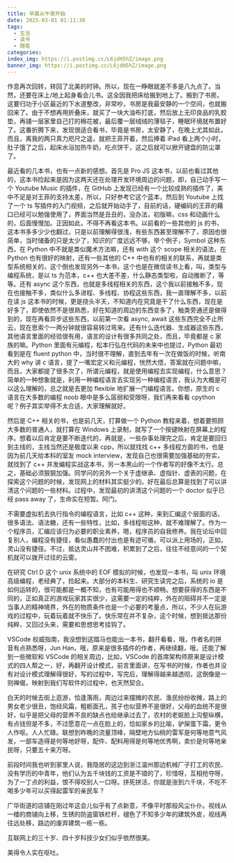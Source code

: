 ```yaml
---
title: 早晨从午夜开始
date: 2025-03-01 01:11:38
tags:
  - 生活
  - 读书
  - 随笔
categories:
index_img: https://i.postimg.cc/L6jdH5hZ/image.png
banner_img: https://i.postimg.cc/L6jdH5hZ/image.png
---
```


作息再次回转，转回了北美的时钟。所以，现在一睁眼就差不多是八九点了。当然，还要在床上/地上起身看会儿书。这全因我把床给搬到地上了。搬到了书房。这要归功于小区最近的下水道整改，非常吵，书房是我最安静的一个空间，也就搬回来了。由于不想再用折叠床，就买了一块大油布打底，然后放上无印良品的乳胶垫，再铺一层家里自己打的棉花被，最后覆一层绒绒的薄毯子，睡眠环境就布置好了。这番折腾下来，发现很适合看书，毕竟是书房，太安静了，在晚上尤其如此，而且，离我的两只真力咫尺之遥，就把王菲开着，然后捧着 iPad 看上两个小时，肚子饿了之后，起床水浴加热牛奶，吃点饼干，这之后就可以掀开键盘的防尘罩了。

最近看的几本书，也有一点新的感想。首先是 Pro JS 这本书，以前也看过其他的，这本书捡起来是因为这两天还在处理开发环境周边的问题，即，自己动手写一个 Youtube Music 的插件，在 GitHub 上发现已经有一个比较成熟的插件了，美中不足是对王菲的支持太差，所以，只好参考它这个蓝本，然后到 Youtube 上找了一个 ts 写插件的入门视频，之后就开始动手了，目前的话，硬编码的王菲的藉口已经可以勉强使用了，界面当然是丑丑的，没办法，初版嘛，css 和动画什么的，后面慢慢加。正因如此，不得不再看这本书。以前看的一些其他的 js 的书，这本书多多少少也翻过，只是以前理解得很浅，有些东西甚至理解不了，原因也很简单，当时储备的只是太少了，知识的广度远远不够，举个例子，Symbol 这种东西，在 Python 中不就是类似魔术方法嘛，还有 with 这个 scope 相关的语法，在 Python 也有很好的映射，还有一些其他的 C++ 中也有的相关的联系，再就是类型系统相关的，这个倒也发现另外一本书，这个也是在微信读书上看，叫，类型与编程系统，是以 ts 为范本，c++ 也大差不差，什么静态类型啦，自动推断了，等等。还有 async 这个东西，也就是多线程相关的东西，这个我以前接触不多，现在也接触不多，类似什么多进程、多线程、协程这些东西，我一直理解不多，以前在读 js 这本书的时候，更是挠头半天，不知道内在究竟是干了什么东西，现在是好多了，即使依然不是很熟悉，好在知道的周边的东西变多了，触类旁通还是做得到的，现在再看异步这些东西，以前第一次看 async, await 这些东西完全不止所云，现在思索个一两分钟就很容易转过弯来。还有什么迭代器、生成器这些东西，其他语言里面的经验很有用，语言的设计有很多共同之处，而且，毕竟都是 c 家族的嘛。Python 里面有元编程，松本行弘在代码的未来中也提过，Python 最初看到是在 fluent python 中，当时很不理解，直到去年有一次在做饭的时候，听南大的 why 讲 c 语言，提了一嘴宏定义和元编程，恍然大悟，答案就在问题中嘛，而且，大家都提了很多次了，所谓元编程，就是使用编程去实现编程，什么意思？简单的一种想象就是，利用一种编程语言去实现另一种编程语言，我认为大概是可以这么理解的，总之就是去更加 flexible 地扩展一门编程语言。你想，原生的 c 语言在大多数的编程 noob 眼中是多么孱弱和受限呀，我们再来看看 cpython 呢？例子其实举得不太合适，大家理解就好。

然后是 C++ 相关的书，也是前几天，打算做一个 Python 教程来着，想着要照顾大多数的普通人，就打算在 Windows 上录制，就写了一个按键映射在屏幕上的程序。想着以后肯定是要不断迭代的，再就是，一些杂事处理完之后，肯定是要回归到主线的，主线当然还是极度以来 cpp，所以就找找 c++ 多线程方面的书，也是因为前几天给本科的室友 mock interview，发现自己也很需要加强基础的夯实，就找到了 c++ 并发编程实战这本书，另一本黑山的一个作者写的好像不太行。总之，基础必须狠狠加强。同学问的另外一个关于虚继承、虚指针、虚表的问题，在探索这个问题的时候，发现网上的材料其实挺少的。好在最后总算是找到了可以讲清这个问题的一些材料。过程中，发现最初的讲清这个问题的一个 doctor 似乎已经 pass away 了，生命实在短暂。阿门。

不需要虚拟机去执行指令的编程语言，比如 c++ 这种，来到汇编这个层面的话，很多语法、语法糖，还有一些特性，比如，多线程啦这种，就不难理解了。作为一个程序员，汇编应该归为必要的职业素养，嗯，程序员的自我修养。我在论坛中回复别人，编程没有捷径，看似愚蠢的付出也是有迹可循，可以派上用场的，正如，灵山没有捷径。不过，抵达灵山并不困难，积累到了之后，往往不经意间的一个契机就可以拨开过往的云雾。

在研究 Ctrl D 这个 unix 系统中的 EOF 模拟的时候，也发现一本书，叫 unix 环境高级编程，老经典了，捡起来。大部分的本科生、研究生读完之后，系统的 io 是如何运转的，很可能都是一概不知，也有可能用得也不顺畅。想要获得的东西是不同的，正如真正的游戏玩家其实很少，这需要一定的纯粹，外在的阻碍并不一定是当事人的精神境界，外在的物质条件也是一个必要的考量点，所以，不少人在玩游戏的过程中，玩着玩着就不快乐了。快乐常在并不复杂，这个时候，想到抵达那份纯粹，又回过头来，需要和思想思考挂钩了。

VSCode 权威指南，我没想到这踏马也能出一本书，翻开看看，哦，作者名的拼音有点熟悉呀，Jun Han，哦，原来是很多插件的作者，再继续翻，哦，还能了解到一些微软和 VSCode 的相关周边，比如，VSCode 的首席架构师原来是设计模式的四人帮之一，好，再翻开设计模式，前言里面讲，在写书的时候，作者也并没有对设计模式理解得很好，写的过程中，写完后，理解得越来越透彻，这倒像是一则禅偈，映射到我们写软件的过程中，也天然契合。

白天的时候去街上逛游，恰逢落雨，周边过来摆摊的农民、渔民纷纷收摊，路上的男女老少很丑，饱经风霜，粗粝面孔，孩子也似营养不是很好，父母的血统不是很好，似乎是把父母的营养不良的缺点也给继承过去了，农村的老妪脸上沟壑纵横，有点钱但是不多，不过愿意花一点在脸上的，恰如家乡的比喻，驴屎蛋下霜，更令人作呕。人人忙碌。联想到昨晚的流量顶峰，隔壁地方仙桃的雷军是何等地意气风发，一部车造得是何等地好呀，配件、配料用得是何等地优秀啊，卖价是何等地亲民呀，只要五十来万呀。

前段时间我也听到家里人说，我隐居的这边到浙江温州那边机械厂子打工的农民、没有学历的中青年，他们认为五千块钱的工资是不错的了，珍惜呀，互相抢夺呀，为了一丁点的利益，恨不得咬别人一口呀。拼死拼活，你就是涨到六千块，不吃不喝多少年可以买得起雷军的亲民车？

广华街道的店铺在刚过年这会儿似乎有了点新意，不像平时那般风尘仆仆。视线从一楼的商铺向上移，生锈的防盗窗铁栏杆，褪色了不知多少年的建筑外皮，视线再往远处移，路边的废弃建筑一栋一栋。

互联网上的三十岁、四十岁科技少女们似乎依然很美。

美得令人实在呕吐。
